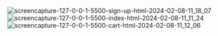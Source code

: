 ![screencapture-127-0-0-1-5500-sign-up-html-2024-02-08-11_18_07](https://github.com/Rahil220/e-commerce-Website/assets/128123047/6eee7cc5-afee-4e70-a969-ac78b9862792)
![screencapture-127-0-0-1-5500-index-html-2024-02-08-11_11_24](https://github.com/Rahil220/e-commerce-Website/assets/128123047/183e5977-4105-404b-8af0-34d53c16c6ba)
![screencapture-127-0-0-1-5500-cart-html-2024-02-08-11_12_06](https://github.com/Rahil220/e-commerce-Website/assets/128123047/25b4167e-572c-48e2-92fb-ddc015d94701)
